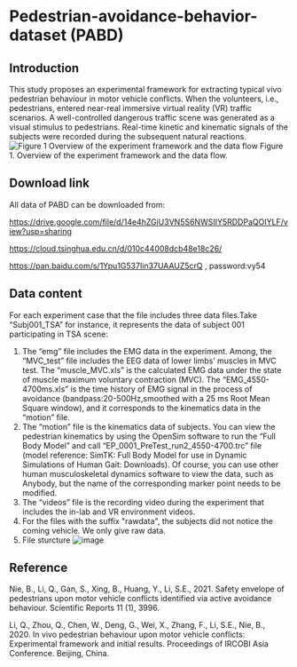 # Pedestrian-avoidance-behavior-dataset (PABD)
## Introduction
This study proposes an experimental framework for extracting typical vivo pedestrian behaviour in motor vehicle conflicts. When the volunteers, i.e., pedestrians, entered near-real immersive virtual reality (VR) traffic scenarios. A well-controlled dangerous traffic scene was generated as a visual stimulus to pedestrians. Real-time kinetic and kinematic signals of the subjects were recorded during the subsequent natural reactions. 
![Figure 1  Overview of the experiment framework and the data flow](https://user-images.githubusercontent.com/63484220/114961249-3dddd600-9e9b-11eb-9237-0878c5baf1c8.jpg)
Figure 1. Overview of the experiment framework and the data flow.
## Download link
All data of PABD can be downloaded from:

https://drive.google.com/file/d/14e4hZGiU3VN5S6NWSIIY5RDDPaQOIYLF/view?usp=sharing

https://cloud.tsinghua.edu.cn/d/010c44008dcb48e18c26/

https://pan.baidu.com/s/1Ypu1G537Iin37UAAUZ5crQ , password:vy54

## Data content
For each experiment case that the file includes three data files.Take “Subj001_TSA” for instance, it represents the data of subject 001 participating in TSA scene:
1)	The “emg” file includes the EMG data in the experiment. Among, the “MVC_test” file includes the EEG data of lower limbs’ muscles in MVC test. The “muscle_MVC.xls” is the calculated EMG data under the state of muscle maximum voluntary contraction (MVC). The “EMG_4550-4700ms.xls” is the time history of EMG signal in the process of avoidance (bandpass:20-500Hz,smoothed with a 25 ms Root Mean Square window), and it corresponds to the kinematics data in the “motion” file. 
2)	The “motion” file is the kinematics data of subjects. You can view the pedestrian kinematics by using the OpenSim software to run the “Full Body Model” and call “EP_0001_PreTest_run2_4550-4700.trc” file (model reference: SimTK: Full Body Model for use in Dynamic Simulations of Human Gait: Downloads). Of course, you can use other human musculoskeletal dynamics software to view the data, such as Anybody, but the name of the corresponding marker point needs to be modified.
3)	The “videos” file is the recording video during the experiment that includes the in-lab and VR environment videos. 
4)	For the files with the suffix "rawdata", the subjects did not notice the coming vehicle. We only give raw data.
5)	File sturcture
    ![image](https://user-images.githubusercontent.com/63484220/123954551-1d71e200-d9db-11eb-8a7f-6571996a50d9.png)


## Reference
Nie, B., Li, Q., Gan, S., Xing, B., Huang, Y., Li, S.E., 2021. Safety envelope of pedestrians upon motor vehicle conflicts identified via active avoidance behaviour. Scientific Reports 11 (1), 3996.

Li, Q., Zhou, Q., Chen, W., Deng, G., Wei, X., Zhang, F., Li, S.E., Nie, B., 2020. In vivo pedestrian behaviour upon motor vehicle conflicts: Experimental framework and initial results. Proceedings of IRCOBI Asia Conference. Beijing, China.

